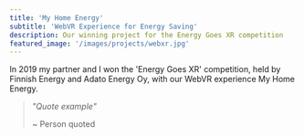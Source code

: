 ```yaml
---
title: 'My Home Energy'
subtitle: 'WebVR Experience for Energy Saving'
description: Our winning project for the Energy Goes XR competition
featured_image: '/images/projects/webxr.jpg'
---
```

In 2019 my partner and I won the 'Energy Goes XR' competition, held by Finnish Energy and Adato Energy Oy, with our WebVR experience My Home Energy.

> *"Quote example"*
>
> ~ Person quoted